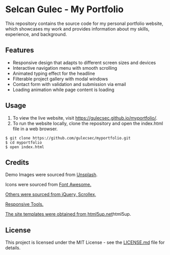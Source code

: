 <!DOCTYPE html>
<html>
<head>

</head>
<body>
  <h1>Selcan Gulec - My Portfolio</h1>
  <p>This repository contains the source code for my personal portfolio website, which showcases my work and provides information about my skills, experience, and background.</p>
  
  <h2>Features</h2>
<ul>
  <li>Responsive design that adapts to different screen sizes and devices</li>
  <li>Interactive navigation menu with smooth scrolling</li>
  <li>Animated typing effect for the headline</li>
  <li>Filterable project gallery with modal windows</li>
  <li>Contact form with validation and submission via email</li>
  <li>Loading animation while page content is loading</li>
</ul>

  <h2>Usage</h2>
<ol>
  <li>To view the live website, visit <a href="https://gulecsec.github.io/myportfolio/">https://gulecsec.github.io/myportfolio/</a>.</li>
  <li>To run the website locally, clone the repository and open the index.html file in a web browser.</li>
</ol>
  
  <pre><code>$ git clone https://github.com/gulecsec/myportfolio.git
$ cd myportfolio
$ open index.html
</code></pre>

  <h2>Credits</h2>
<p>Demo Images were sourced from <a href="unsplash.com">Unsplash</a>.</p>
<p>Icons were sourced from <a href="fontawesome.io"</a>Font Awesome.</p>
<p>Others were sourced from <a href="jquery.com"</a>jQuery, <a href="github.com/ajlkn/jquery.scrollex"</a>Scrollex,</p>
<p> <a href="github.com/ajlkn/responsive-tools"</a>Responsive Tools.</p>
<p>The site templates were obtained from <a href="https://html5up.net/">html5up.net</a>html5up.</p>

  
  <h2>License</h2>
<p>This project is licensed under the MIT License - see the <a href="LICENSE.md">LICENSE.md</a> file for details.</p>
  
</body>
</html>



